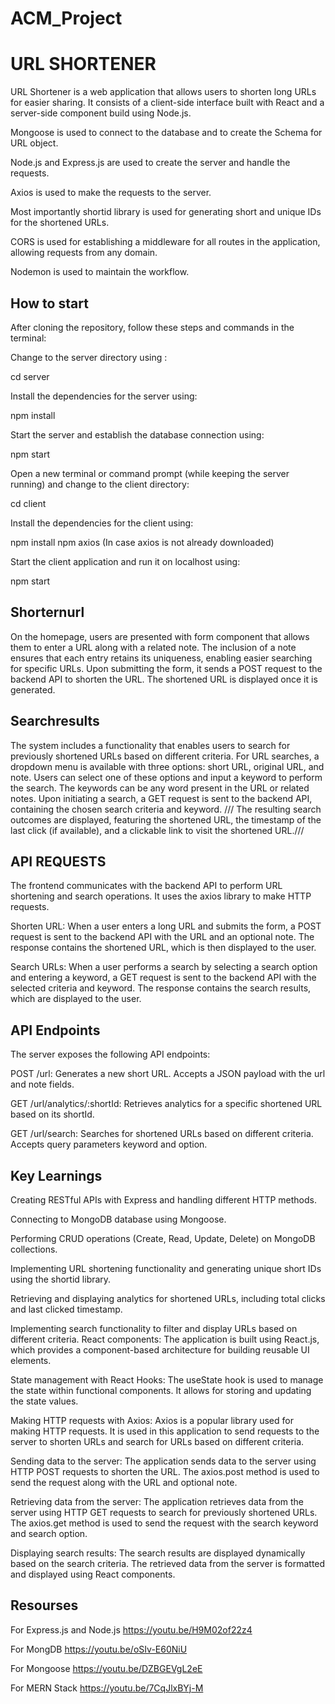 # ACM_Project

URL SHORTENER
=============

URL Shortener is a web application that allows users to shorten long URLs for easier sharing. It consists of a client-side interface built with React and a server-side component build using Node.js.

Mongoose is used to connect to the database and to create the Schema for URL object.

Node.js and Express.js are used to create the server and handle the requests.

Axios is used to make the requests to the server.

Most importantly shortid library is used for generating short and unique IDs for the shortened URLs.

CORS is used for establishing a middleware for all routes in the application, allowing requests from any domain.

Nodemon is used to maintain the workflow.



## How to start

After cloning the repository, follow these steps and commands in the terminal:

Change to the server directory using :

cd server 

Install the dependencies for the server using:

npm install

Start the server and establish the database connection using:

npm start

Open a new terminal or command prompt (while keeping the server running) and change to the client directory:

cd client

Install the dependencies for the client using:

npm install
npm axios (In case axios is not already downloaded)

Start the client application and run it on localhost using:

npm start




## Shorternurl
On the homepage, users are presented with form component that allows them to enter a URL along with a related note. The inclusion of a note ensures that each entry retains its uniqueness, enabling easier searching for specific URLs. 
Upon submitting the form, it sends a POST request to the backend API to shorten the URL. The shortened URL is displayed once it is generated.

## Searchresults

The system includes a functionality that enables users to search for previously shortened URLs based on different criteria. For URL searches, a dropdown menu is available with three options: short URL, original URL, and note. Users can select one of these options and input a keyword to perform the search. The keywords can be any word present in the URL or related notes. Upon initiating a search, a GET request is sent to the backend API, containing the chosen search criteria and keyword. /// The resulting search outcomes are displayed, featuring the shortened URL, the timestamp of the last click (if available), and a clickable link to visit the shortened URL.///

## API REQUESTS

The frontend communicates with the backend API to perform URL shortening and search operations. It uses the axios library to make HTTP requests.

Shorten URL: When a user enters a long URL and submits the form, a POST request is sent to the backend API with the URL and an optional note. The response contains the shortened URL, which is then displayed to the user.

Search URLs: When a user performs a search by selecting a search option and entering a keyword, a GET request is sent to the backend API with the selected criteria and keyword. The response contains the search results, which are displayed to the user.


## API Endpoints
The server exposes the following API endpoints:

POST /url: Generates a new short URL. Accepts a JSON payload with the url and note fields.

GET /url/analytics/:shortId: Retrieves analytics for a specific shortened URL based on its shortId.

GET /url/search: Searches for shortened URLs based on different criteria. Accepts query parameters keyword and option.


## Key Learnings

Creating RESTful APIs with Express and handling different HTTP methods.

Connecting to MongoDB database using Mongoose.

Performing CRUD operations (Create, Read, Update, Delete) on MongoDB collections.

Implementing URL shortening functionality and generating unique short IDs using the shortid library.

Retrieving and displaying analytics for shortened URLs, including total clicks and last clicked timestamp.

Implementing search functionality to filter and display URLs based on different criteria.
React components: The application is built using React.js, which provides a component-based architecture for building reusable UI elements.

State management with React Hooks: The useState hook is used to manage the state within functional components. It allows for storing and updating the state values.

Making HTTP requests with Axios: Axios is a popular library used for making HTTP requests. It is used in this application to send requests to the server to shorten URLs and search for URLs based on different criteria.

Sending data to the server: The application sends data to the server using HTTP POST requests to shorten the URL. The axios.post method is used to send the request along with the URL and optional note.

Retrieving data from the server: The application retrieves data from the server using HTTP GET requests to search for previously shortened URLs. The axios.get method is used to send the request with the search keyword and search option.

Displaying search results: The search results are displayed dynamically based on the search criteria. The retrieved data from the server is formatted and displayed using React components.



## Resourses

For Express.js and Node.js 
https://youtu.be/H9M02of22z4

For MongDB 
https://youtu.be/oSIv-E60NiU

For Mongoose
https://youtu.be/DZBGEVgL2eE

For MERN Stack 
https://youtu.be/7CqJlxBYj-M

